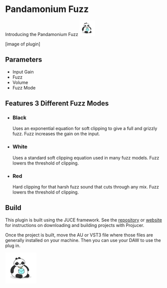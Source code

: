 # Pandamonium Fuzz 
Introducing the Pandamonium Fuzz
<a href="https://www.coolxpanda.com/">
    <img alt="Cool Panda Logo" src="/Assets/coolxpandapng.png" height="50">
</a>

[image of plugin]

## Parameters
* Input Gain
* Fuzz
* Volume
* Fuzz Mode

## Features 3 Different Fuzz Modes
* ### Black
    Uses an exponential equation for soft clipping to give a full and grizzly fuzz. Fuzz increases the gain on the input.
* ### White
    Uses a standard soft clipping equation used in many fuzz models. Fuzz lowers the threshold of clipping.
* ### Red
    Hard clipping for that harsh fuzz sound that cuts through any mix. Fuzz lowers the threshold of clipping.

## Build
This plugin is built using the JUCE framework. See the [repository](https://github.com/juce-framework/JUCE) or [website](https://juce.com/) for instructions on downloading and building projects with Projucer.

Once the project is built, move the AU or VST3 file where those files are generally installed on your machine. Then you can use your DAW to use the plug in.

<a href="https://www.coolxpanda.com/">
    <img alt="Cool Panda Logo" src="/Assets/coolxpandapng.png" height="100">
</a>
